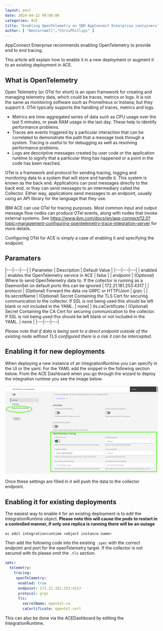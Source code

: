 ```yaml
---
layout: post
date: 2024-04-22 09:00:00
categories: ACE
title: "Enabling OpenTelemetry on IBM AppConnect Enterprise containers"
author: [ "BenCornwell","ChrisPhillips" ]
---
```


AppConnect Enterprise recommends enabling OpenTelemetry to provide end to end tracing.

This article will explain how to enable it in a new deployment or augment it to an existing deployment in ACE.

## What is OpenTelemetry
Open Telemetry (or OTel for short) is an open framework for creating and managing telemetry data, which could be traces, metrics or logs. It is not the same as monitoring software such as Prometheus or Instana; but they support it.  OTel typically supports the handling of traces, metrics and logs.

-	Metrics are time-aggregated series of data such as CPU usage over the last 5 minutes, or peak RAM usage in the last day.  These help to identify performance problems.
-	Traces are events triggered by a particular interaction that can be correlated to demonstrate the path that a message took through a system.  Tracing is useful to for debugging as well as resolving performance problems.
-	Logs are descriptive messages created by user code or the application runtime to signify that a particular thing has happened or a point in the code has been reached.

OTel is a framework and protocol for sending tracing, logging and monitoring data to a system that will store and handle it.  This system is known as the back end.  Applications can post messages directly to the back end, or they can send messages to an intermediary called the Collector.  Either way, applications send messages to an endpoint, usually using an API library for the language that they use.

IBM ACE can use OTel for tracing purposes.  Most common input and output message flow nodes can produce OTel events, along with nodes that invoke external systems.  See https://www.ibm.com/docs/en/app-connect/12.0?topic=management-configuring-opentelemetry-trace-integration-server for more details.

Configuring OTel for ACE is simply a case of enabling it and specifying the endpoint.

## Paramaters

|---|---|---|
| Parameter | Description | Default Value |
|---|---|---|
| enabled | enables the OpenTelemetry service in ACE | false |
| endpoint | (Optional) Where to send OpenTelemetry data to. If the collector is running as a DaemonSet on default ports this can be ignored | 172.21.181.253:4317 |
| protocol |  (Optional) Forward the data via GRPC or HTTP/Json | grpc |
| tls.secretName | (Optional)  Secret Containing the TLS Cert for securing communication to the collector.  If SSL is not being used this should be left blank or not included in the YAML. | none|
| tls.caCertificate | (Optional)   Secret Containing the CA Cert for securing communication to the collector. If SSL is not being used this should be left blank or not included in the YAML. | none |
|---|---|---|

*Please note that if data is being sent to a direct endpoint outside of the existing node without TLS configured there is a risk it can be intercepted.*

## Enabling it for new deployments

When deploying a new instance of an IntegrationRuntime you can specify in the UI or the yaml. For the YAML add the snippet in the following section below. From the ACE Dashboard when you go through the wizard to deploy the integration runtime you see the image below.

![](/images/ace-otel.png)

Once these settings are filled in it will push the data to the collector endpoint.

## Enabling it for existing deployments

The easiest way to enable it for an existing deployment is to edit the IntegrationRuntime object. **Please note this will cause the pods to restart in a controlled manner,  if only one replica is running there will be an outage**

`oc edit integrationruntime <object instance name>`

Then add the following code into the existing `.spec` with the correct endpoint and port for the openTelemetry target. If the collector is not secured with tls please omit the `.tls` section.

```yaml
spec:
  telemetry:
    tracing:
     openTelemetry:
      enabled: true
      endpoint: 172.21.181.253:4317
      protocol: grpc
      tls:
        secretName: opentel-ca
        caCertificate: opentel-cert
```

 This can also be done via the ACEDashboard by editing the IntegrationRuntime.
